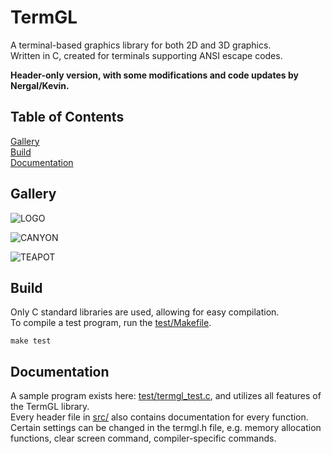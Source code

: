 # TermGL

A terminal-based graphics library for both 2D and 3D graphics.\
Written in C, created for terminals supporting ANSI escape codes.

**Header-only version, with some modifications and code updates by Nergal/Kevin.**

## Table of Contents
[Gallery](https://github.com/wojciech-graj/TermGL/blob/master/README.md#Gallery)\
[Build](https://github.com/wojciech-graj/TermGL/blob/master/README.md#Build)\
[Documentation](https://github.com/wojciech-graj/TermGL/blob/master/README.md#Documentation)

## Gallery

![LOGO](test/logo.gif)

![CANYON](test/canyon.gif)

![TEAPOT](test/teapot.gif)

## Build

Only C standard libraries are used, allowing for easy compilation.\
To compile a test program, run the [test/Makefile](test/Makefile).
```
make test
```

## Documentation

A sample program exists here: [test/termgl_test.c](test/termgl_test.c), and utilizes all features of the TermGL library.\
Every header file in [src/](src/) also contains documentation for every function.\
Certain settings can be changed in the termgl.h file, e.g. memory allocation functions, clear screen command, compiler-specific commands.
